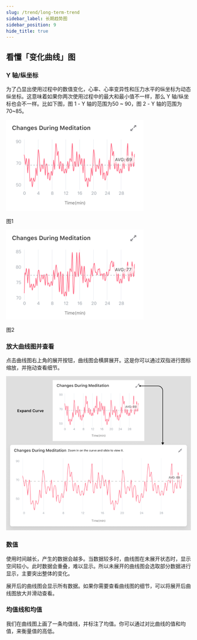 ```yaml
---
slug: /trend/long-term-trend
sidebar_label: 长期趋势图
sidebar_position: 9
hide_title: true
---
```


## 看懂「变化曲线」图

### Y 轴/纵坐标
为了凸显出使用过程中的数值变化，心率、心率变异性和压力水平的纵坐标为动态纵坐标。这意味着如果你两次使用过程中的最大和最小值不一样，那么 Y 轴/纵坐标也会不一样。比如下图，图 1 - Y 轴的范围为50 ~ 90，图 2 - Y 轴的范围为 70~85。

![Y 轴/纵坐标](Image3/figma1.png)

图1

![Y 轴/纵坐标](Image3/figma2.png)

图2

### 放大曲线图并查看
点击曲线图右上角的展开按钮，曲线图会横屏展开。这是你可以通过双指进行图标缩放，并拖动查看细节。

![放大曲线图并查看](Image3/figma3.png)

### 数值
使用时间越长，产生的数据会越多。当数据较多时，曲线图在未展开状态时，显示空间较小。此时数据会重叠，难以显示。所以未展开的曲线图会选取部分数据进行显示，主要突出整体的变化。

展开后的曲线图会显示所有数据。如果你需要查看曲线图的细节，可以将展开后曲线图放大并滑动查看。

### 均值线和均值

我们在曲线图上画了一条均值线，并标注了均值。你可以通过对比曲线的值和均值，来衡量值的高低。
